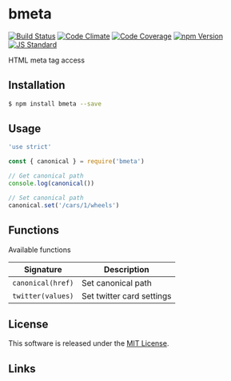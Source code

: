 bmeta
==========

<!---
This file is generated by ape-tmpl. Do not update manually.
--->

<!-- Badge Start -->
<a name="badges"></a>

[![Build Status][bd_travis_shield_url]][bd_travis_url]
[![Code Climate][bd_codeclimate_shield_url]][bd_codeclimate_url]
[![Code Coverage][bd_codeclimate_coverage_shield_url]][bd_codeclimate_url]
[![npm Version][bd_npm_shield_url]][bd_npm_url]
[![JS Standard][bd_standard_shield_url]][bd_standard_url]

[bd_repo_url]: https://github.com/b-labo/bmeta
[bd_travis_url]: http://travis-ci.org/b-labo/bmeta
[bd_travis_shield_url]: http://img.shields.io/travis/b-labo/bmeta.svg?style=flat
[bd_travis_com_url]: http://travis-ci.com/b-labo/bmeta
[bd_travis_com_shield_url]: https://api.travis-ci.com/b-labo/bmeta.svg?token=
[bd_license_url]: https://github.com/b-labo/bmeta/blob/master/LICENSE
[bd_codeclimate_url]: http://codeclimate.com/github/b-labo/bmeta
[bd_codeclimate_shield_url]: http://img.shields.io/codeclimate/github/b-labo/bmeta.svg?style=flat
[bd_codeclimate_coverage_shield_url]: http://img.shields.io/codeclimate/coverage/github/b-labo/bmeta.svg?style=flat
[bd_gemnasium_url]: https://gemnasium.com/b-labo/bmeta
[bd_gemnasium_shield_url]: https://gemnasium.com/b-labo/bmeta.svg
[bd_npm_url]: http://www.npmjs.org/package/bmeta
[bd_npm_shield_url]: http://img.shields.io/npm/v/bmeta.svg?style=flat
[bd_standard_url]: http://standardjs.com/
[bd_standard_shield_url]: https://img.shields.io/badge/code%20style-standard-brightgreen.svg

<!-- Badge End -->


<!-- Description Start -->
<a name="description"></a>

HTML meta tag access

<!-- Description End -->


<!-- Overview Start -->
<a name="overview"></a>



<!-- Overview End -->


<!-- Sections Start -->
<a name="sections"></a>

<!-- Section from "doc/guides/01.Installation.md.hbs" Start -->

<a name="section-doc-guides-01-installation-md"></a>

Installation
-----

```bash
$ npm install bmeta --save
```


<!-- Section from "doc/guides/01.Installation.md.hbs" End -->

<!-- Section from "doc/guides/02.Usage.md.hbs" Start -->

<a name="section-doc-guides-02-usage-md"></a>

Usage
---------

```javascript
'use strict'

const { canonical } = require('bmeta')

// Get canonical path
console.log(canonical())

// Set canonical path
canonical.set('/cars/1/wheels')

```


<!-- Section from "doc/guides/02.Usage.md.hbs" End -->

<!-- Section from "doc/guides/03.Functions.md.hbs" Start -->

<a name="section-doc-guides-03-functions-md"></a>

Functions
---------

Available functions

| Signature | Description |
| ---- | ----------- |
| `canonical(href)` | Set canonical path |
| `twitter(values)` | Set twitter card settings |


<!-- Section from "doc/guides/03.Functions.md.hbs" End -->


<!-- Sections Start -->


<!-- LICENSE Start -->
<a name="license"></a>

License
-------
This software is released under the [MIT License](https://github.com/b-labo/bmeta/blob/master/LICENSE).

<!-- LICENSE End -->


<!-- Links Start -->
<a name="links"></a>

Links
------



<!-- Links End -->
